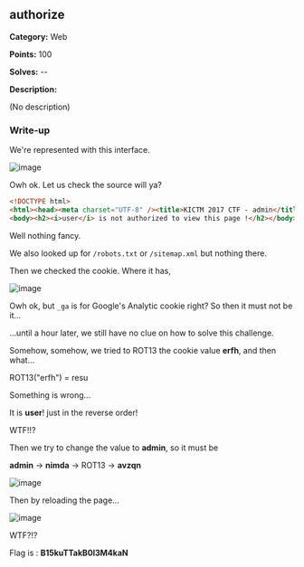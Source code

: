 ## authorize

**Category:** Web

**Points:** 100

**Solves:** --

**Description:**

(No description)

### Write-up

We're represented with this interface.

![image](https://user-images.githubusercontent.com/2675341/30988130-ef7689e8-a4cb-11e7-85d8-0ce1d407e62b.png)

Owh ok. Let us check the source will ya?

```HTML
<!DOCTYPE html>
<html><head><meta charset="UTF-8" /><title>KICTM 2017 CTF - admin</title></head>
<body><h2><i>user</i> is not authorized to view this page !</h2></body></html>
```

Well nothing fancy.

We also looked up for `/robots.txt` or `/sitemap.xml` but nothing there.

Then we checked the cookie. Where it has,

![image](https://user-images.githubusercontent.com/2675341/30988213-2fe0aafe-a4cc-11e7-9f10-a718129a2c5a.png)

Owh ok, but `_ga` is for Google's Analytic cookie right? So then it must not be it...

...until a hour later, we still have no clue on how to solve this challenge.

Somehow, somehow, we tried to ROT13 the cookie value **erfh**, and then what...

ROT13("erfh") = resu

Something is wrong...

It is **user**! just in the reverse order!

WTF!!?

Then we try to change the value to **admin**, so it must be

**admin** -> **nimda** -> ROT13 -> **avzqn**

![image](https://user-images.githubusercontent.com/2675341/30988383-ddb5a09e-a4cc-11e7-8912-134b54188e66.png)

Then by reloading the page...

![image](https://user-images.githubusercontent.com/2675341/30988467-f1e9b064-a4cc-11e7-86e5-1b29987e1935.png)

WTF?!?

Flag is : **B15kuTTakB0l3M4kaN**